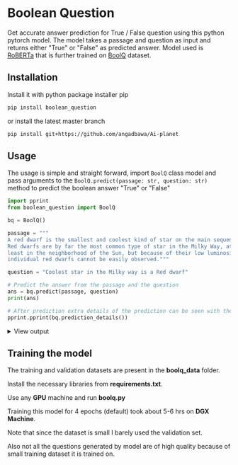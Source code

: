 # Boolean Question


Get accurate answer prediction for True / False question using this python pytorch model. The model takes a passage and question as input and returns either "True" or "False" as predicted answer. Model used is [RoBERTa](https://arxiv.org/abs/1907.11692) that is further trained on [BoolQ](https://arxiv.org/abs/1905.10044) dataset.

## Installation

Install it with python package installer pip

```bash
pip install boolean_question
```

or install the latest master branch

```bash
pip install git+https://github.com/angadbawa/Ai-planet
```

## Usage

The usage is simple and straight forward, import `BoolQ` class model and pass arguments to the `BoolQ.predict(passage: str, question: str)` method to predict the boolean answer "True" or "False"

```python
import pprint
from boolean_question import BoolQ

bq = BoolQ()

passage = """
A red dwarf is the smallest and coolest kind of star on the main sequence.
Red dwarfs are by far the most common type of star in the Milky Way, at
least in the neighborhood of the Sun, but because of their low luminosity,
individual red dwarfs cannot be easily observed."""

question = "Coolest star in the Milky way is a Red dwarf"

# Predict the answer from the passage and the question
ans = bq.predict(passage, question)
print(ans)

# After prediction extra details of the prediction can be seen with the below command
pprint.pprint(bq.prediction_details())
```

<details>
<summary>View output</summary>
<p>

    True
    {'answer': True,
    'confidence': None,
    'false confidence': 0.01,
    'passage': '\n'
                'A red dwarf is the smallest and coolest kind of star on the main '
                'sequence. Red dwarfs are by far the most common type of star in \n'
                'the Milky Way, at least in the neighborhood of the Sun, but '
                'because of their low luminosity, individual red dwarfs cannot '
                'be \n'
                'easily observed.',
    'question': 'Coolest star in the Milky way is a Red dwarf',
    'true confidence': 0.99}

</p>
</details>


## Training the model
The training and validation datasets are present in the **boolq_data** folder.

Install the necessary libraries from **requirements.txt**.

Use any **GPU** machine and run **boolq.py**

Training this model for 4 epochs (default) took about 5-6 hrs on **DGX Machine**.

Note that since the dataset is small I barely used the validation set.

Also not all the questions generated by model are of high quality because of small training dataset it is trained on.
